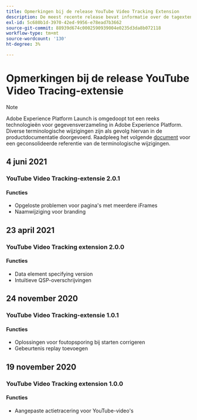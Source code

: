 ```yaml
---
title: Opmerkingen bij de release YouTube Video Tracking Extension
description: De meest recente release bevat informatie over de tagextensie YouTube Video Tracking in Adobe Experience Platform.
exl-id: 5c680b1d-3970-42ed-9956-e78ead7b3662
source-git-commit: 88939d674c0002590939004e0235d3da8b072118
workflow-type: tm+mt
source-wordcount: '130'
ht-degree: 3%

---
```


# Opmerkingen bij de release YouTube Video Tracing-extensie

>[!NOTE]
>
>Adobe Experience Platform Launch is omgedoopt tot een reeks technologieën voor gegevensverzameling in Adobe Experience Platform. Diverse terminologische wijzigingen zijn als gevolg hiervan in de productdocumentatie doorgevoerd. Raadpleeg het volgende [document](../../../term-updates.md) voor een geconsolideerde referentie van de terminologische wijzigingen.

## 4 juni 2021

### YouTube Video Tracking-extensie 2.0.1

#### Functies

* Opgeloste problemen voor pagina&#39;s met meerdere iFrames
* Naamwijziging voor branding

## 23 april 2021

### YouTube Video Tracking extension 2.0.0

#### Functies

* Data element specifying version
* Intuïtieve QSP-overschrijvingen

## 24 november 2020

### YouTube Video Tracking-extensie 1.0.1

#### Functies

* Oplossingen voor foutopsporing bij starten corrigeren
* Gebeurtenis replay toevoegen

## 19 november 2020

### YouTube Video Tracking extension 1.0.0

#### Functies

* Aangepaste actietracering voor YouTube-video&#39;s
